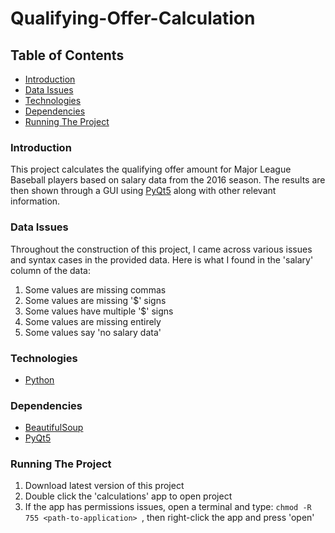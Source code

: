 # Qualifying-Offer-Calculation

## Table of Contents
* [Introduction](#Introduction)
* [Data Issues](#Data_Issues)
* [Technologies](#Technologies)
* [Dependencies](#Dependencies)
* [Running The Project](#Running_The_Project)

### Introduction

This project calculates the qualifying offer amount for Major League Baseball players based on salary data from the 2016 season. The results are then shown through a GUI using [PyQt5](https://pypi.org/project/PyQt5/) along with other relevant information.

### Data Issues
Throughout the construction of this project, I came across various issues and syntax cases in the provided data. Here is what I found in the 'salary' column of the data:

1. Some values are missing commas <br>
2. Some values are missing '\$' signs <br>
3. Some values have multiple '\$' signs <br>
4. Some values are missing entirely
5. Some values say 'no salary data' <br> 

### Technologies
* [Python](https://www.python.org/)
  

### Dependencies
* [BeautifulSoup](https://beautiful-soup-4.readthedocs.io/en/latest/)
* [PyQt5](https://pypi.org/project/PyQt5/)

### Running The Project

1. Download latest version of this project
2. Double click the 'calculations' app to open project
3. If the app has permissions issues, open a terminal and type:
    ```chmod -R 755 <path-to-application> ```, then right-click the app and press 'open'

